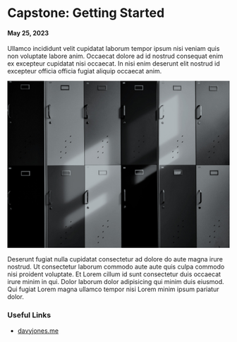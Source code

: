 # Capstone: Getting Started
#### May 25, 2023

Ullamco incididunt velit cupidatat laborum tempor ipsum nisi veniam quis non voluptate labore anim. Occaecat dolore ad id nostrud consequat enim ex excepteur cupidatat nisi occaecat. In nisi enim deserunt elit nostrud id excepteur officia officia fugiat aliquip occaecat anim.

![davy jones' locker](../../assets/davy-jones-locker.jpg "davy jones' locker")

Deserunt fugiat nulla cupidatat consectetur ad dolore do aute magna irure nostrud. Ut consectetur laborum commodo aute aute quis culpa commodo nisi proident voluptate. Et Lorem cillum id sunt consectetur duis occaecat irure minim in qui. Dolor laborum dolor adipisicing qui minim duis eiusmod. Qui fugiat Lorem magna ullamco tempor nisi Lorem minim ipsum pariatur dolor.


### Useful Links
- [davyjones.me](https://davyjones.me)
